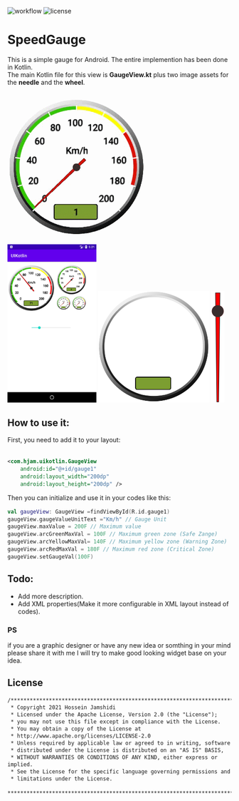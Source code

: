 ![workflow](https://github.com/H1Jam/SpeedGauge/actions/workflows/gradle.yml/badge.svg)
![license](https://img.shields.io/github/license/H1Jam/SpeedGauge)
# SpeedGauge
This is a simple gauge for Android. The entire implemention has been done in Kotlin.<br>
The main Kotlin file for this view is **GaugeView.kt** plus two image assets for the **needle** and the **wheel**.

<p float="left">
<img src="images/gauge2.gif"/>
<img src="images/Screenshot1.jpg" alt="drawing" width="200"/>
<img src="app/src/main/res/drawable/gauge_back_tr.png" width="250"/>
<img src="app/src/main/res/drawable/needle_big_ol.png" height="250"/>
</p>

## How to use it:
First, you need to add it to your layout:
```xml

<com.hjam.uikotlin.GaugeView
    android:id="@+id/gauge1"
    android:layout_width="200dp"
    android:layout_height="200dp" />

```
Then you can initialize and use it in your codes like this:
```kotlin
val gaugeView: GaugeView =findViewById(R.id.gauge1)
gaugeView.gaugeValueUnitText ="Km/h" // Gauge Unit 
gaugeView.maxValue = 200F // Maximum value
gaugeView.arcGreenMaxVal = 100F // Maximum green zone (Safe Zange)
gaugeView.arcYellowMaxVal= 140F // Maximum yellow zone (Warning Zone)
gaugeView.arcRedMaxVal = 180F // Maximum red zone (Critical Zone)
gaugeView.setGaugeVal(100F)
```
## Todo:
- Add more description.
- Add XML properties(Make it more configurable in XML layout instead of codes).

### PS
if you are a graphic designer or have any new idea or somthing in your mind please share it with me I will try to make good looking widget base on your idea.

## License
```
/*******************************************************************************
 * Copyright 2021 Hossein Jamshidi
 * Licensed under the Apache License, Version 2.0 (the "License");
 * you may not use this file except in compliance with the License.
 * You may obtain a copy of the License at
 * http://www.apache.org/licenses/LICENSE-2.0
 * Unless required by applicable law or agreed to in writing, software
 * distributed under the License is distributed on an "AS IS" BASIS,
 * WITHOUT WARRANTIES OR CONDITIONS OF ANY KIND, either express or implied.
 * See the License for the specific language governing permissions and
 * limitations under the License.
 *******************************************************************************/
 ```
